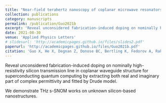 ```yaml
---
title: "Near-field terahertz nanoscopy of coplanar microwave resonators"
collection: publications
category: manuscripts
permalink: /publication/Guo2021b
excerpt: 'Reveal unconsidered fabrication-induced doping on nominally high-resistivity silicon transmission line in coplanar waveguide structure for superconducting quantum computing by extracting both real and imaginary part of complex permittivity and fitted by Drude model.'
date: 2021-08-30
venue: 'Applied Physics Letters'
# slidesurl: 'http://academicpages.github.io/files/slides2.pdf'
paperurl: 'http://academicpages.github.io/files/Guo2021b.pdf'
citation: 'Guo X, He X, Degnan Z, Donose BC, Bertling K, Fedorov A, Rakić AD, Jacobson P. Near-field terahertz nanoscopy of coplanar microwave resonators. Applied Physics Letters. 2021 Aug 30;119(9).'
---
```


Reveal unconsidered fabrication-induced doping on nominally high-resistivity silicon transmission line in coplanar waveguide structure for superconducting quantum computing by extracting both real and imaginary part of complex permittivity and fitted by Drude model.

We demonstrate THz s-SNOM works on unknown silicon-based nanostructures.